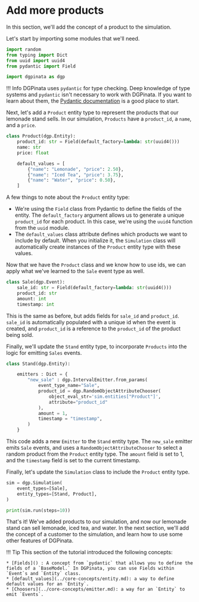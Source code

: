 # Add more products

In this section, we'll add the concept of a product to the simulation.

Let's start by importing some modules that we'll need.

```python
import random
from typing import Dict
from uuid import uuid4
from pydantic import Field

import dgpinata as dgp
```

!!! Info
    DGPinata uses `pydantic` for type checking. Deep knowledge of type systems and `pydantic` isn't necessary to work with DGPinata. If you want to learn about them, the [Pydantic documentation](https://docs.pydantic.dev/latest/) is a good place to start.

Next, let's add a `Product` entity type to represent the products that our lemonade stand sells. In our simulation, `Products` have a `product_id`, a `name`, and a `price`.

```python
class Product(dgp.Entity):
    product_id: str = Field(default_factory=lambda: str(uuid4()))
    name: str
    price: float

    default_values = [
        {"name": "Lemonade", "price": 2.50},
        {"name": "Iced Tea", "price": 3.75},
        {"name": "Water", "price": 0.50},
    ]
```

A few things to note about the `Product` entity type:

* We're using the `Field` class from Pydantic to define the fields of the entity. The `default_factory` argument allows us to generate a unique `product_id` for each product. In this case, we're using the `uuid4` function from the `uuid` module.
* The `default_values` class attribute defines which products we want to include by default. When you initialize it, the `Simulation` class will automatically create instances of the `Product` entity type with these values.

Now that we have the `Product` class and we know how to use ids, we can apply what we've learned to the `Sale` event type as well.

```python
class Sale(dgp.Event):
    sale_id: str = Field(default_factory=lambda: str(uuid4()))
    product_id: str
    amount: int
    timestamp: int
```

This is the same as before, but adds fields for `sale_id` and `product_id`. `sale_id` is automatically populated with a unique id when the event is created, and `product_id` is a reference to the `product_id` of the product being sold.

Finally, we'll update the `Stand` entity type, to incorporate `Products` into the logic for emitting `Sales` events.

```python
class Stand(dgp.Entity):

    emitters : Dict = {
        "new_sale" : dgp.IntervalEmitter.from_params(
            event_type_name="Sale",
            product_id = dgp.RandomObjectAttributeChooser(
                object_eval_str='sim.entities["Product"]',
                attribute="product_id"
            ),
            amount = 1,
            timestamp = "timestamp",
        )
    }
```

This code adds a new `Emitter` to the `Stand` entity type. The `new_sale` emitter emits `Sale` events, and uses a `RandomObjectAttributeChooser` to select a random product from the `Product` entity type. The `amount` field is set to 1, and the `timestamp` field is set to the current timestamp.

Finally, let's update the `Simulation` class to include the `Product` entity type.

```python
sim = dgp.Simulation(
    event_types=[Sale],
    entity_types=[Stand, Product],
)

print(sim.run(steps=10))
```

That's it! We've added products to our simulation, and now our lemonade stand can sell lemonade, iced tea, and water. In the next section, we'll add the concept of a customer to the simulation, and learn how to use some other features of DGPinata.

<!--
```python
assert list(sim.events.keys()) == ["Sale"]
assert len(sim.events["Sale"]) == 10
assert str(sim.get_report()) == """\
=== Entities ===
  Stand: 1
  Product: 3

=== Events ===
  Sale: 10
"""
```
-->

!!! Tip
    This section of the tutorial introduced the following concepts:

    * [Fields]() : A concept from `pydantic` that allows you to define the fields of a `BaseModel.` In DGPinata, you can use Fields within `Event`s and `Entity` class.
    * [default_values](../core-concepts/entity.md): a way to define default values for an `Entity`.
    * [Choosers](../core-concepts/emitter.md): a way for an `Entity` to emit `Events`.

